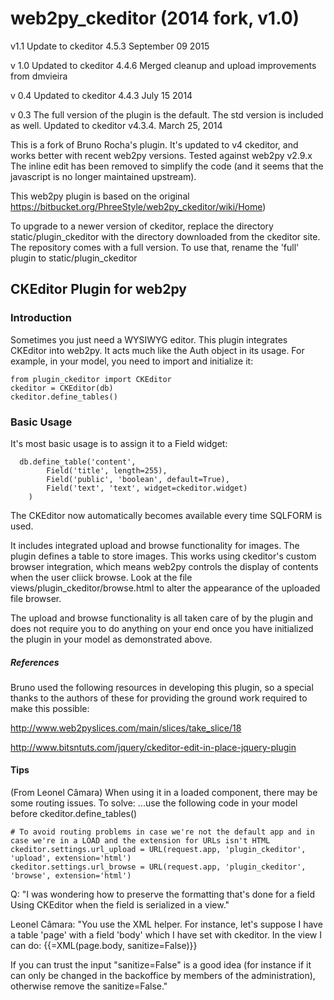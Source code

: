 web2py_ckeditor (2014 fork, v1.0)
===============

v1.1 Update to ckeditor 4.5.3 September 09 2015

v 1.0 Updated to ckeditor 4.4.6
      Merged cleanup and upload improvements from dmvieira


v 0.4 Updated to ckeditor 4.4.3 July 15 2014

v 0.3 The full version of the plugin is the default. The std version is included as well. 
Updated to ckeditor v4.3.4. March 25, 2014

This is a fork of Bruno Rocha's plugin.
It's updated to v4 ckeditor, and works better with recent web2py versions. Tested against web2py v2.9.x
The inline edit has been removed to simplify the code (and it seems that the javascript is no longer maintained upstream).


This web2py plugin is based on the original https://bitbucket.org/PhreeStyle/web2py_ckeditor/wiki/Home)

To upgrade to a newer version of ckeditor, replace the directory static/plugin\_ckeditor with the directory downloaded from the ckeditor site. The repository comes with a full version. To use that, rename the 'full' plugin to static/plugin_ckeditor


## CKEditor Plugin for web2py 

### Introduction 

Sometimes you just need a WYSIWYG editor. This plugin integrates CKEditor into web2py. It acts much like the Auth object in its usage. For example, in your model, you need to import and initialize it:

    from plugin_ckeditor import CKEditor
    ckeditor = CKEditor(db)
    ckeditor.define_tables()


### Basic Usage

It's most basic usage is to assign it to a Field widget:


      db.define_table('content',
            Field('title', length=255),
            Field('public', 'boolean', default=True),
            Field('text', 'text', widget=ckeditor.widget)
        )


The CKEditor now automatically becomes available every time SQLFORM is used.

It includes integrated upload and browse functionality for images. The plugin defines a table to store images.
This works using ckeditor's custom browser integration, which means web2py controls the display of contents when the user cliick browse.
Look at the file views/plugin_ckeditor/browse.html to alter the appearance of the uploaded file browser.

The upload and browse functionality is all taken care of by the plugin and does not require you to do anything on your end once you have initialized the plugin in your model as demonstrated above.

##### References

Bruno used the following resources in developing this plugin, so a special thanks to the authors of these for providing the ground work required to make this possible:

http://www.web2pyslices.com/main/slices/take_slice/18

http://www.bitsntuts.com/jquery/ckeditor-edit-in-place-jquery-plugin


#### Tips

(From Leonel Câmara) When using it in a loaded component, there may be some routing issues. 
To solve: ...use the following code in your model before ckeditor.define_tables()

    # To avoid routing problems in case we're not the default app and in case we're in a LOAD and the extension for URLs isn't HTML
    ckeditor.settings.url_upload = URL(request.app, 'plugin_ckeditor', 'upload', extension='html')
    ckeditor.settings.url_browse = URL(request.app, 'plugin_ckeditor', 'browse', extension='html')


Q: "I was wondering how to preserve the formatting that's done for a field Using CKEditor when the field is serialized in a view."

Leonel Câmara: 	"You use the XML helper. For instance, let's suppose I have a table 'page' with a field 'body' which I have set with ckeditor. In the view I can do:
{{=XML(page.body, sanitize=False)}}

If you can trust the input "sanitize=False" is a good idea (for instance if it can only be changed in the backoffice by members of the administration), otherwise remove the sanitize=False."
